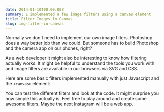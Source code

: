 ```yaml
---
date: 2014-01-10T00:00:00Z
summary: I implemented a few image filters using a canvas element.
title: Filter Images In Canvas
slug: img-filter-in-canvas
---
```


Normally we don't need to implement our own image filters.
Photoshop does a way better job than we could.
But someone has to build Photoshop and the camera app on our phones, right?

As a web developer it might also be interesting to know how filtering actually works.
It might be helpful to understand the tools you work with
and image filters are available in our browsers via SVG and CSS.

Here are some basic filters implemented manually with just Javascript and the `<canvas>` element:

<script data-slug-hash="eFlkh" data-user="jorin" data-height="300" data-default-tab="result" data-theme-id="8862" class='codepen' async src="//codepen.io/assets/embed/ei.js" ></script>

You can test the different filters and look at the code.
It might surprise you how simple this actually is.
Feel free to play around and create some awesome filters.
Maybe the next Instagram will be a web app.
